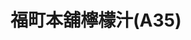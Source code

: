 ---
title: "福町本舖檸檬汁(A35)"
description: "福町本舖檸檬汁(A35)"
layout: shop
keywords:
  - 美食競賽
  - 台灣美食
  - 美食精選
datePublished: "2025-06-30"
dateModified: "2025-07-03"
city: "花蓮縣"
district: "花蓮市"
address: "花蓮縣花蓮市970東大門福町夜市A35"
phone: "0927623811"
geo: "23.972698848244583, 121.61173772334215"
google_map: "https://maps.app.goo.gl/3Vi5VMSomtBH2dHq5"
footinder: "https://footinder.com.tw/%E8%8A%B1%E8%93%AE%E7%B8%A3%E8%8A%B1%E8%93%AE%E5%B8%82/170109/"
official: "https://www.facebook.com/p/%E8%8A%B1%E8%93%AE%E4%BA%BA%E6%B0%A3%E7%BE%8E%E9%A3%9F%E5%B0%8F%E5%90%83%E9%A3%B2%E6%96%99-%E7%A6%8F%E7%94%BA%E6%9C%AC%E8%88%96%E6%AA%B8%E6%AA%AC%E6%B1%81-%E6%9D%B1%E5%A4%A7%E9%96%80%E8%8A%B1%E8%93%AE%E7%B8%BD%E5%BA%97-100063655525762/"
award:
  - name: "夜市王"
    year: "2024"
    entries:
      - nightMarket: "東大門夜市"
        food_type: "老字號"
        rank: "第一名"

---